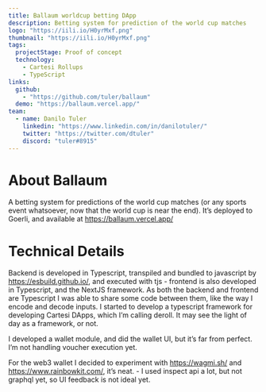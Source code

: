 ```yaml
---
title: Ballaum worldcup betting DApp
description: Betting system for prediction of the world cup matches
logo: "https://iili.io/H0yrMxf.png"
thumbnail: "https://iili.io/H0yrMxf.png"
tags:
  projectStage: Proof of concept
  technology:
    - Cartesi Rollups
    - TypeScript
links:
  github:
    - "https://github.com/tuler/ballaum"
  demo: "https://ballaum.vercel.app/"
team:
  - name: Danilo Tuler
    linkedin: "https://www.linkedin.com/in/danilotuler/"
    twitter: "https://twitter.com/dtuler"
    discord: "tuler#8915"
---
```


# About Ballaum

A betting system for predictions of the world cup matches (or any sports event whatsoever, now that the world cup is near the end). It’s deployed to Goerli, and available at https://ballaum.vercel.app/

# Technical Details

Backend is developed in Typescript, transpiled and bundled to javascript by https://esbuild.github.io/, and executed with tjs - frontend is also developed in Typescript, and the NextJS framework.
As both the backend and frontend are Typescript I was able to share some code between them, like the way I encode and decode inputs.
I started to develop a typescript framework for developing Cartesi DApps, which I’m calling deroll. It may see the light of day as a framework, or not.

I developed a wallet module, and did the wallet UI, but it’s far from perfect. I’m not handling voucher execution yet.

For the web3 wallet I decided to experiment with https://wagmi.sh/ and https://www.rainbowkit.com/, it’s neat. - I used inspect api a lot, but not graphql yet, so UI feedback is not ideal yet.
